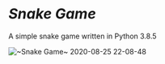 # *Snake Game*
A simple snake game written in Python 3.8.5

![~Snake Game~ 2020-08-25 22-08-48](https://user-images.githubusercontent.com/61194721/91208565-02ce3d00-e728-11ea-879f-c1872a8933f4.gif)
